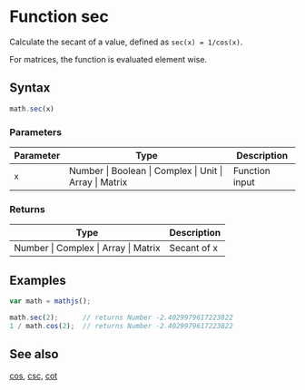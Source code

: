 # Function sec

Calculate the secant of a value, defined as `sec(x) = 1/cos(x)`.

For matrices, the function is evaluated element wise.


## Syntax

```js
math.sec(x)
```

### Parameters

Parameter | Type | Description
--------- | ---- | -----------
`x` | Number &#124; Boolean &#124; Complex &#124; Unit &#124; Array &#124; Matrix | Function input

### Returns

Type | Description
---- | -----------
Number &#124; Complex &#124; Array &#124; Matrix | Secant of x


## Examples

```js
var math = mathjs();

math.sec(2);      // returns Number -2.4029979617223822
1 / math.cos(2);  // returns Number -2.4029979617223822
```


## See also

[cos](cos.md),
[csc](csc.md),
[cot](cot.md)


<!-- Note: This file is automatically generated from source code comments. Changes made in this file will be overridden. -->
